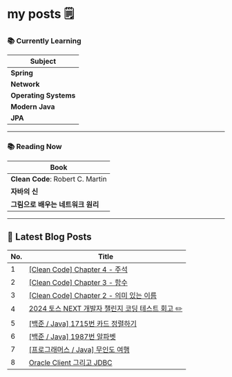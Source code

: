 # my posts 🗒️

### 📚 Currently Learning

| Subject            |
|--------------------|
| **Spring**          |
| **Network**         |
| **Operating Systems** |
| **Modern Java**     |
| **JPA**             |

---

### 📚 Reading Now

| Book                                   |
|----------------------------------------|
| **Clean Code**: Robert C. Martin       |
| **자바의 신**                           |
| **그림으로 배우는 네트워크 원리**         |

---

## 📕 Latest Blog Posts

| No. | Title                              |
|-----|------------------------------------|
| 1 | [[Clean Code] Chapter 4 - 주석](https://hoojjang.tistory.com/10) |
| 2 | [[Clean Code] Chapter 3 - 함수](https://hoojjang.tistory.com/9) |
| 3 | [[Clean Code] Chapter 2 - 의미 있는 이름](https://hoojjang.tistory.com/8) |
| 4 | [2024 토스 NEXT 개발자 챌린지 코딩 테스트 회고 ✏️](https://hoojjang.tistory.com/7) |
| 5 | [[백준 / Java] 1715번 카드 정렬하기](https://hoojjang.tistory.com/6) |
| 6 | [[백준 / Java] 1987번 알파벳](https://hoojjang.tistory.com/4) |
| 7 | [[프로그래머스 / Java] 무인도 여행](https://hoojjang.tistory.com/3) |
| 8 | [Oracle Client 그리고 JDBC  ](https://hoojjang.tistory.com/2) |
